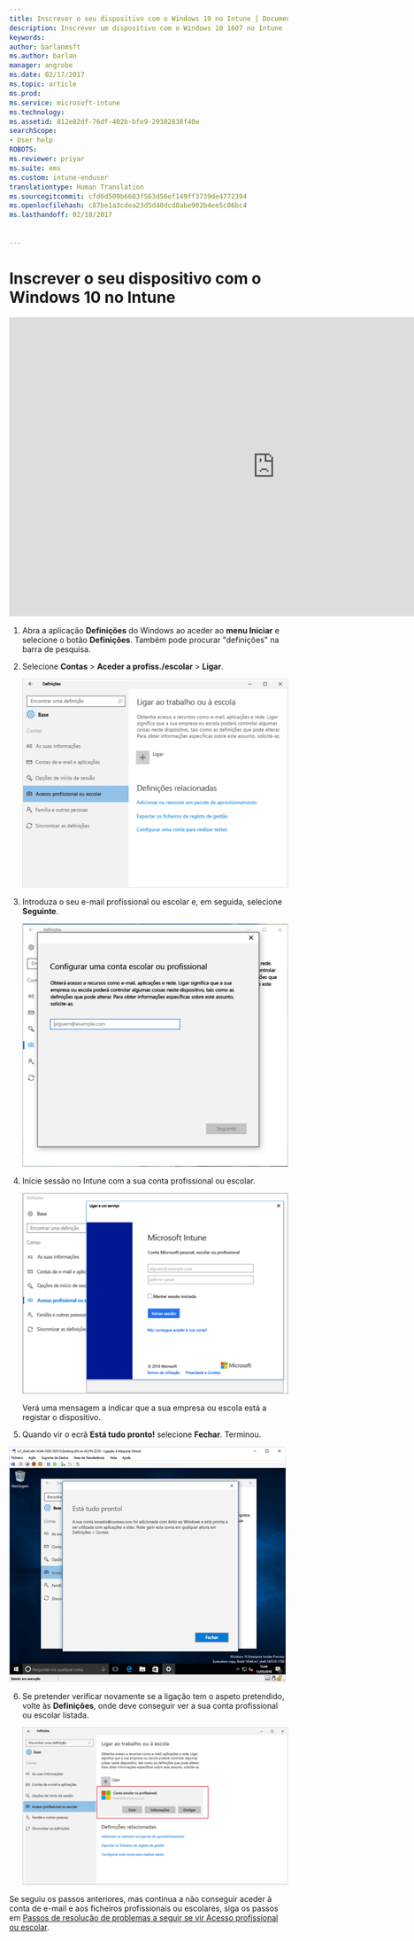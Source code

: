 ```yaml
---
title: Inscrever o seu dispositivo com o Windows 10 no Intune | Documentos da Microsoft
description: Inscrever um dispositivo com o Windows 10 1607 no Intune
keywords: 
author: barlanmsft
ms.author: barlan
manager: angrobe
ms.date: 02/17/2017
ms.topic: article
ms.prod: 
ms.service: microsoft-intune
ms.technology: 
ms.assetid: 812e82df-76df-402b-bfe9-29302838f40e
searchScope:
- User help
ROBOTS: 
ms.reviewer: priyar
ms.suite: ems
ms.custom: intune-enduser
translationtype: Human Translation
ms.sourcegitcommit: cfd6d509b6683f563d56ef149ff3739de4772394
ms.openlocfilehash: c87be1a3cdea23d5d40dcd8abe902b4ee5c06bc4
ms.lasthandoff: 02/18/2017


---
```


# <a name="enroll-your-windows-10-device-in-intune"></a>Inscrever o seu dispositivo com o Windows 10 no Intune

<iframe src="https://channel9.msdn.com/Series/IntuneEnrollment/Windows-Enrollment-with-AAD/player" width="960" height="540" allowFullScreen frameBorder="0"></iframe>

1.  Abra a aplicação **Definições** do Windows ao aceder ao **menu Iniciar** e selecione o botão **Definições**. Também pode procurar "definições" na barra de pesquisa.

2. Selecione **Contas** > **Aceder a profiss./escolar** > **Ligar**.

    ![Selecione Contas, Aceder a profiss./escolar](./media/w10-enroll-rs1-connect-to-work-or-school.png)

3.  Introduza o seu e-mail profissional ou escolar e, em seguida, selecione **Seguinte**.

    ![Introduza a sua conta profissional ou escolar](./media/w10-enroll-rs1-set-up-work-or-school-account.png)

4. Inicie sessão no Intune com a sua conta profissional ou escolar.

    ![Adicionar uma conta escolar ou profissional](./media/w10-enroll-rs1-enter-your-credentials.png)

    Verá uma mensagem a indicar que a sua empresa ou escola está a registar o dispositivo.

5. Quando vir o ecrã **Está tudo pronto!** selecione **Fechar**. Terminou.

  ![Selecione Fechar em "Está tudo pronto!" ecrã](./media/w10-enroll-rs1-youre-all-set.png)

6. Se pretender verificar novamente se a ligação tem o aspeto pretendido, volte às **Definições**, onde deve conseguir ver a sua conta profissional ou escolar listada.

    ![Validar a definição correta da ligação](./media/w10-enroll-rs1-validate-successful-enrollment.png)

Se seguiu os passos anteriores, mas continua a não conseguir aceder à conta de e-mail e aos ficheiros profissionais ou escolares, siga os passos em [Passos de resolução de problemas a seguir se vir Acesso profissional ou escolar](troubleshoot-your-windows-10-device-windows.md#troubleshooting-steps-to-follow-if-you-see-access-work-or-school).

